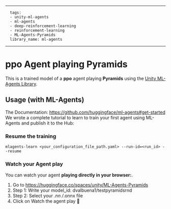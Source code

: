 
---
      tags:
      - unity-ml-agents
      - ml-agents
      - deep-reinforcement-learning
      - reinforcement-learning
      - ML-Agents-Pyramids
      library_name: ml-agents
---
    
  # **ppo** Agent playing **Pyramids**
  This is a trained model of a **ppo** agent playing **Pyramids** using the [Unity ML-Agents Library](https://github.com/Unity-Technologies/ml-agents).
  
  ## Usage (with ML-Agents)
  The Documentation: https://github.com/huggingface/ml-agents#get-started
  We wrote a complete tutorial to learn to train your first agent using ML-Agents and publish it to the Hub:


  ### Resume the training
  ```
  mlagents-learn <your_configuration_file_path.yaml> --run-id=<run_id> --resume
  ```
  ### Watch your Agent play
  You can watch your agent **playing directly in your browser:**.
  
  1. Go to https://huggingface.co/spaces/unity/ML-Agents-Pyramids
  2. Step 1: Write your model_id: dvalbuena1/testpyramidsrnd
  3. Step 2: Select your *.nn /*.onnx file
  4. Click on Watch the agent play 👀
  
